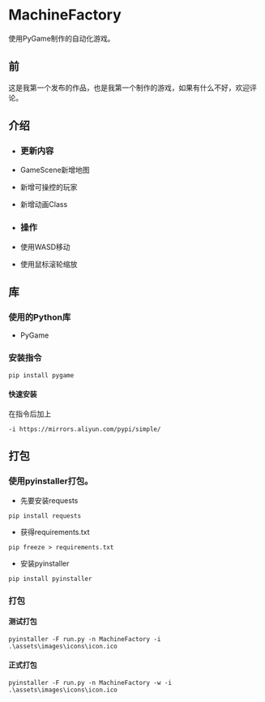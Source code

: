 # MachineFactory
使用PyGame制作的自动化游戏。

## 前
这是我第一个发布的作品，也是我第一个制作的游戏，如果有什么不好，欢迎评论。

## 介绍

* ### 更新内容

* GameScene新增地图
* 新增可操控的玩家
* 新增动画Class

* ### 操作

* 使用WASD移动
* 使用鼠标滚轮缩放

## 库

### 使用的Python库
* PyGame

### 安装指令
```
pip install pygame
```
#### 快速安装

在指令后加上
```
-i https://mirrors.aliyun.com/pypi/simple/
```

## 打包

### 使用pyinstaller打包。

* 先要安装requests

```
pip install requests
```

* 获得requirements.txt

```
pip freeze > requirements.txt
```

* 安装pyinstaller

```
pip install pyinstaller
```

### 打包

#### 测试打包

```
pyinstaller -F run.py -n MachineFactory -i .\assets\images\icons\icon.ico
```

#### 正式打包

```
pyinstaller -F run.py -n MachineFactory -w -i .\assets\images\icons\icon.ico
```
